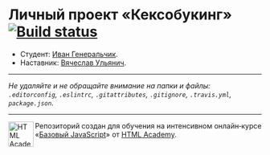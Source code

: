 # Личный проект «Кексобукинг» [![Build status][travis-image]][travis-url]

* Студент: [Иван Генеральчик](https://up.htmlacademy.ru/javascript/10/user/227504).
* Наставник: [Вячеслав Ульянич](https://up.htmlacademy.ru/javascript/10/user/158443).

---

_Не удаляйте и не обращайте внимание на папки и файлы:_<br>
_`.editorconfig`, `.eslintrc`, `.gitattributes`, `.gitignore`, `.travis.yml`, `package.json`._

---

<a href="https://htmlacademy.ru/intensive/javascript"><img align="left" width="50" height="50" title="HTML Academy" src="https://up.htmlacademy.ru/static/img/intensive/javascript/logo-for-github.svg"></a>

Репозиторий создан для обучения на интенсивном онлайн‑курсе «[Базовый JavaScript](https://htmlacademy.ru/intensive/javascript)» от [HTML Academy](https://htmlacademy.ru).

[travis-image]: https://travis-ci.org/htmlacademy-javascript/227504-keksobooking.svg?branch=master
[travis-url]: https://travis-ci.org/htmlacademy-javascript/227504-keksobooking
